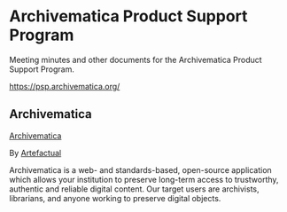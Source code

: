 # Archivematica Product Support Program

Meeting minutes and other documents for the Archivematica Product Support
Program.

https://psp.archivematica.org/

## Archivematica
[Archivematica](https://www.archivematica.org/)

By [Artefactual](https://www.artefactual.com/)

Archivematica is a web- and standards-based, open-source application which
allows your institution to preserve long-term access to trustworthy, authentic
and reliable digital content. Our target users are archivists, librarians, and
anyone working to preserve digital objects.
